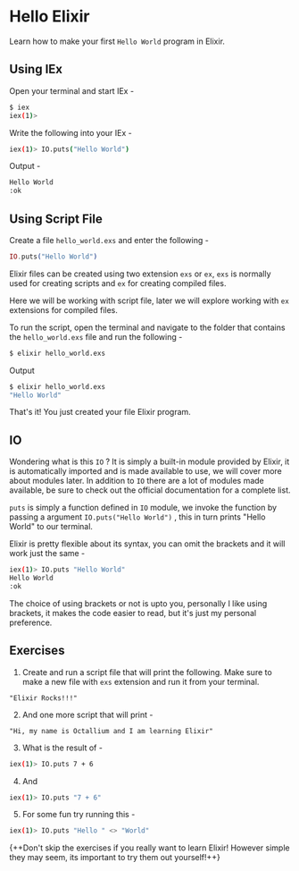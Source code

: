 # Hello Elixir

Learn how to make your first `Hello World` program in Elixir.

## Using IEx

Open your terminal and start IEx -

```bash
$ iex
iex(1)>
```

Write the following into your IEx -

```bash
iex(1)> IO.puts("Hello World")
```

Output -

```bash
Hello World
:ok
```

## Using Script File

Create a file `hello_world.exs` and enter the following - 

```elixir
IO.puts("Hello World")
```

Elixir files can be created using two extension `exs` or `ex`, `exs` is normally used for creating scripts and `ex` for creating compiled files.

Here we will be working with script file, later we will explore working with `ex` extensions for compiled files.

To run the script, open the terminal and navigate to the folder that contains the `hello_world.exs` file and run the following -

```bash
$ elixir hello_world.exs
```

Output

```bash
$ elixir hello_world.exs
"Hello World"
```

That's it! You just created your file Elixir program.

## IO

Wondering what is this `IO` ? It is simply a built-in module provided by Elixir, it is automatically imported and is made available to use, we will cover more about modules later. In addition to `IO` there are a lot of modules made available, be sure to check out the official documentation for a complete list.

`puts` is simply a function defined in `IO` module, we invoke the function by passing a argument `IO.puts("Hello World")` , this in turn prints "Hello World" to our terminal.

Elixir is pretty flexible about its syntax, you can omit the brackets and it will work just the same -

```bash
iex(1)> IO.puts "Hello World"
Hello World
:ok
```

The choice of using brackets or not is upto you, personally I like using brackets, it makes the code easier to read, but it's just my personal preference.

## Exercises

1) Create and run a script file that will print the following. Make sure to make a new file with `exs` extension and run it from your terminal.

`"Elixir Rocks!!!"`

2) And one more script that will print -

`"Hi, my name is Octallium and I am learning Elixir"`

3) What is the result of -

```bash
iex(1)> IO.puts 7 + 6
```

4) And

```bash
iex(1)> IO.puts "7 + 6"
```

5) For some fun try running this -

```bash
iex(1)> IO.puts "Hello " <> "World"
```

{++Don't skip the exercises if you really want to learn Elixir! However simple they may seem, its important to try them out yourself!++}
